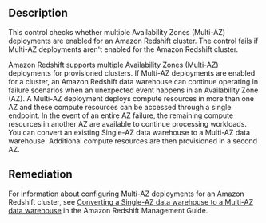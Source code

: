 ## Description

This control checks whether multiple Availability Zones (Multi-AZ) deployments are enabled for an Amazon Redshift cluster. The control fails if Multi-AZ deployments aren't enabled for the Amazon Redshift cluster.

Amazon Redshift supports multiple Availability Zones (Multi-AZ) deployments for provisioned clusters. If Multi-AZ deployments are enabled for a cluster, an Amazon Redshift data warehouse can continue operating in failure scenarios when an unexpected event happens in an Availability Zone (AZ). A Multi-AZ deployment deploys compute resources in more than one AZ and these compute resources can be accessed through a single endpoint. In the event of an entire AZ failure, the remaining compute resources in another AZ are available to continue processing workloads. You can convert an existing Single-AZ data warehouse to a Multi-AZ data warehouse. Additional compute resources are then provisioned in a second AZ.

## Remediation

For information about configuring Multi-AZ deployments for an Amazon Redshift cluster, see [Converting a Single-AZ data warehouse to a Multi-AZ data warehouse](https://docs.aws.amazon.com/redshift/latest/mgmt/convert-saz-to-maz.html) in the Amazon Redshift Management Guide.